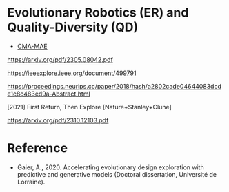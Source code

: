 # Evolutionary Robotics (ER) and Quality-Diversity (QD)

* [CMA-MAE](https://dl.acm.org/doi/10.1145/3583131.3590389)

https://arxiv.org/pdf/2305.08042.pdf

https://ieeexplore.ieee.org/document/499791

https://proceedings.neurips.cc/paper/2018/hash/a2802cade04644083dcde1c8c483ed9a-Abstract.html

[2021] First Return, Then Explore [Nature+Stanley+Clune]

https://arxiv.org/pdf/2310.12103.pdf

# Reference

* Gaier, A., 2020. Accelerating evolutionary design exploration with predictive and generative models (Doctoral dissertation, Université de Lorraine).
